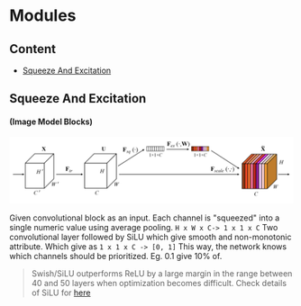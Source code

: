 # Modules

## Content
- [Squeeze And Excitation](Squeeze-And-Excitation)

## Squeeze And Excitation
#### (Image Model Blocks)
<div align="center">
    <img src="../../images/modules/squeeze_and_excitation.png">
</div>

Given convolutional block as an input.
Each channel is "squeezed" into a single numeric value using average pooling.
```H x W x C-> 1 x 1 x C```
Two convolutional layer followed by SiLU which give smooth and non-monotonic attribute. Which give as
```1 x 1 x C -> [0, 1]```
This way, the network knows which channels should be prioritized. Eg. 0.1 give 10% of.
> Swish/SiLU outperforms ReLU by a large margin in the range between 40 and 50 layers when optimization becomes difficult.
Check details of SiLU for [here](https://medium.com/@neuralnets/swish-activation-function-by-google-53e1ea86f820)
